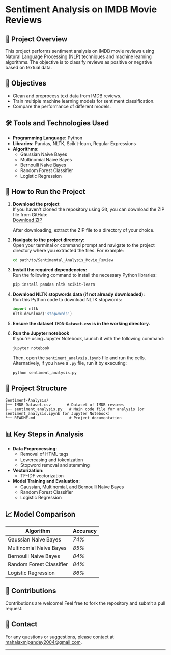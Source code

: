 # Sentiment Analysis on IMDB Movie Reviews

## 📑 Project Overview  
This project performs sentiment analysis on IMDB movie reviews using Natural Language Processing (NLP) techniques and machine learning algorithms. The objective is to classify reviews as positive or negative based on textual data.

## 🎯 Objectives  
- Clean and preprocess text data from IMDB reviews.
- Train multiple machine learning models for sentiment classification.
- Compare the performance of different models.

## 🛠️ Tools and Technologies Used  
- **Programming Language:** Python  
- **Libraries:** Pandas, NLTK, Scikit-learn, Regular Expressions  
- **Algorithms:**  
  - Gaussian Naive Bayes  
  - Multinomial Naive Bayes  
  - Bernoulli Naive Bayes  
  - Random Forest Classifier  
  - Logistic Regression  

## 🚀 How to Run the Project  

1. **Download the project**  
   If you haven't cloned the repository using Git, you can download the ZIP file from GitHub:  
   [Download ZIP](https://github.com/mlaxmi1304/Sentimental_Analysis_Movie_Review)

   After downloading, extract the ZIP file to a directory of your choice.

2. **Navigate to the project directory:**  
   Open your terminal or command prompt and navigate to the project directory where you extracted the files. For example:
   ```bash
   cd path/to/Sentimental_Analysis_Movie_Review
   ```

3. **Install the required dependencies:**  
   Run the following command to install the necessary Python libraries:
   ```bash
   pip install pandas nltk scikit-learn
   ```

4. **Download NLTK stopwords data (if not already downloaded):**  
   Run this Python code to download NLTK stopwords:
   ```python
   import nltk
   nltk.download('stopwords')
   ```

5. **Ensure the dataset `IMDB-Dataset.csv` is in the working directory.**

6. **Run the Jupyter notebook**  
   If you're using Jupyter Notebook, launch it with the following command:
   ```bash
   jupyter notebook
   ```
   Then, open the `sentiment_analysis.ipynb` file and run the cells. Alternatively, if you have a `.py` file, run it by executing:
   ```bash
   python sentiment_analysis.py
   ```

## 📂 Project Structure  
```
Sentiment-Analysis/
├── IMDB-Dataset.csv       # Dataset of IMDB reviews
├── sentiment_analysis.py   # Main code file for analysis (or sentiment_analysis.ipynb for Jupyter Notebook)
└── README.md               # Project documentation
```

## 📊 Key Steps in Analysis  
- **Data Preprocessing:**  
  - Removal of HTML tags  
  - Lowercasing and tokenization  
  - Stopword removal and stemming  
- **Vectorization:**  
  - TF-IDF vectorization  
- **Model Training and Evaluation:**  
  - Gaussian, Multinomial, and Bernoulli Naive Bayes  
  - Random Forest Classifier  
  - Logistic Regression  

## 📈 Model Comparison  
| Algorithm                 | Accuracy   |
|---------------------------|------------|
| Gaussian Naive Bayes      | *74%*      |
| Multinomial Naive Bayes   | *85%*      |
| Bernoulli Naive Bayes     | *84%*      |
| Random Forest Classifier  | *84%*      |
| Logistic Regression       | *86%*      |

## 🙌 Contributions  
Contributions are welcome! Feel free to fork the repository and submit a pull request.

## 📧 Contact  
For any questions or suggestions, please contact at mahalaxmipandey2004@gmail.com.

---

